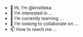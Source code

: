- 👋 Hi, I’m @kristileka
- 👀 I’m interested in ...
- 🌱 I’m currently learning ...
- 💞️ I’m looking to collaborate on ...
- 📫 How to reach me ...

<!---
kristileka/kristileka is a ✨ special ✨ repository because its `README.md` (this file) appears on your GitHub profile.
You can click the Preview link to take a look at your changes.
--->

